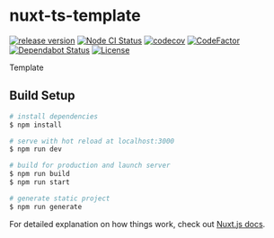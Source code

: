 # nuxt-ts-template

[![release version](https://img.shields.io/github/v/release/nogic1008/nuxt-ts-template "release version")](https://github.com/nogic1008/nuxt-ts-template/releases)
[![Node CI Status](https://github.com/nogic1008/nuxt-ts-template/workflows/Node%20CI/badge.svg "Node CI Status")](/nogic1008/nuxt-ts-template/actions?query=workflow%3A%22Node+CI%22)
[![codecov](https://codecov.io/gh/nogic1008/nuxt-ts-template/branch/master/graph/badge.svg)](https://codecov.io/gh/nogic1008/nuxt-ts-template)
[![CodeFactor](https://www.codefactor.io/repository/github/nogic1008/nuxt-ts-template/badge)](https://www.codefactor.io/repository/github/nogic1008/nuxt-ts-template)
[![Dependabot Status](https://api.dependabot.com/badges/status?host=github&repo=nogic1008/nuxt-ts-template)](https://dependabot.com)
[![License](https://img.shields.io/github/license/nogic1008/nuxt-ts-template)](LICENSE)

Template

## Build Setup

``` bash
# install dependencies
$ npm install

# serve with hot reload at localhost:3000
$ npm run dev

# build for production and launch server
$ npm run build
$ npm run start

# generate static project
$ npm run generate
```

For detailed explanation on how things work, check out [Nuxt.js docs](https://nuxtjs.org).
